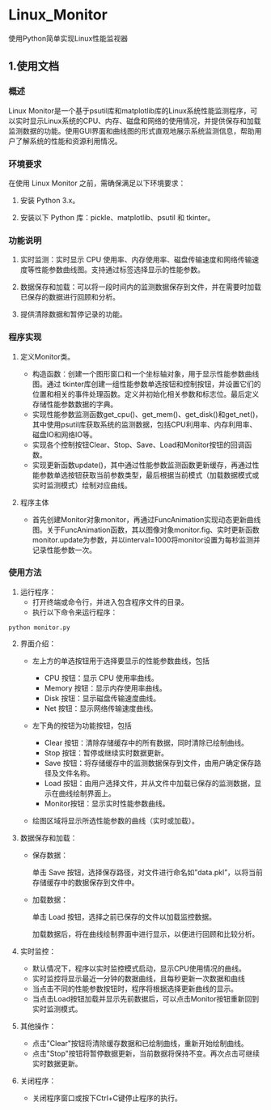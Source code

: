 # Linux_Monitor
使用Python简单实现Linux性能监视器

## **1.使用文档**

### **概述**

Linux Monitor是一个基于psutil库和matplotlib库的Linux系统性能监测程序，可以实时显示Linux系统的CPU、内存、磁盘和网络的使用情况，并提供保存和加载监测数据的功能。使用GUI界面和曲线图的形式直观地展示系统监测信息，帮助用户了解系统的性能和资源利用情况。

### **环境要求**

在使用 Linux Monitor 之前，需确保满足以下环境要求：

1. 安装 Python 3.x。

2. 安装以下 Python 库：pickle、matplotlib、psutil 和 tkinter。

### **功能说明**

1. 实时监测：实时显示 CPU 使用率、内存使用率、磁盘传输速度和网络传输速度等性能参数曲线图。支持通过标签选择显示的性能参数。

2. 数据保存和加载：可以将一段时间内的监测数据保存到文件，并在需要时加载已保存的数据进行回顾和分析。

3. 提供清除数据和暂停记录的功能。

### **程序实现**

1. 定义Monitor类。
   - 构造函数：创建一个图形窗口和一个坐标轴对象，用于显示性能参数曲线图。通过 tkinter库创建一组性能参数单选按钮和控制按钮，并设置它们的位置和相关的事件处理函数。定义并初始化相关参数和标志位。最后定义存储性能参数数据的字典。
   - 实现性能参数监测函数get_cpu()、get_mem()、get_disk()和get_net()，其中使用psutil库获取系统的监测数据，包括CPU利用率、内存利用率、磁盘IO和网络IO等。
   - 实现各个控制按钮Clear、Stop、Save、Load和Monitor按钮的回调函数。
   - 实现更新函数update()，其中通过性能参数监测函数更新缓存，再通过性能参数单选按钮获取当前参数类型，最后根据当前模式（加载数据模式或实时监测模式）绘制对应曲线。

2. 程序主体
   - 首先创建Monitor对象monitor，再通过FuncAnimation实现动态更新曲线图。关于FuncAnimation函数，其以图像对象monitor.fig、实时更新函数monitor.update为参数，并以interval=1000将monitor设置为每秒监测并记录性能参数一次。

### **使用方法**

1. 运行程序：
   - 打开终端或命令行，并进入包含程序文件的目录。
   - 执行以下命令来运行程序：

```
python monitor.py
```

2. 界面介绍：

   - 左上方的单选按钮用于选择要显示的性能参数曲线，包括
     - CPU 按钮：显示 CPU 使用率曲线。
     - Memory 按钮：显示内存使用率曲线。
     - Disk 按钮：显示磁盘传输速度曲线。
     - Net 按钮：显示网络传输速度曲线。

   - 左下角的按钮为功能按钮，包括
     - Clear 按钮：清除存储缓存中的所有数据，同时清除已绘制曲线。
     - Stop 按钮：暂停或继续实时数据更新。
     - Save 按钮：将存储缓存中的监测数据保存到文件，由用户确定保存路径及文件名称。
     - Load 按钮：由用户选择文件，并从文件中加载已保存的监测数据，显示在曲线绘制界面上。
     - Monitor按钮：显示实时性能参数曲线。

   - 绘图区域将显示所选性能参数的曲线（实时或加载）。

3. 数据保存和加载：

   - 保存数据：

     单击 Save 按钮，选择保存路径，对文件进行命名如”data.pkl”，以将当前存储缓存中的数据保存到文件中。

   - 加载数据：

     单击 Load 按钮，选择之前已保存的文件以加载监控数据。

     加载数据后，将在曲线绘制界面中进行显示，以便进行回顾和比较分析。

4. 实时监控：
   - 默认情况下，程序以实时监控模式启动，显示CPU使用情况的曲线。
   - 实时监控将显示最近一分钟的数据曲线，且每秒更新一次数据和曲线
   - 当点击不同的性能参数按钮时，程序将根据选择更新曲线的显示。
   - 当点击Load按钮加载并显示先前数据后，可以点击Monitor按钮重新回到实时监测模式。

5. 其他操作：
   - 点击"Clear"按钮将清除缓存数据和已绘制曲线，重新开始绘制曲线。
   - 点击"Stop"按钮将暂停数据更新，当前数据将保持不变。再次点击可继续实时数据更新。

6. 关闭程序：
   - 关闭程序窗口或按下Ctrl+C键停止程序的执行。
